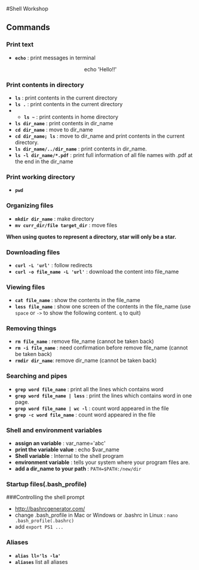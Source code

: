 #Shell Workshop
## Commands
### Print text
* **`echo`** : print messages in terminal

<center>echo 'Hello!!'</center>

### Print contents in directory
* **`ls`** : print contents in the current directory
* **`ls .`** : print contents in the current directory
* * **`ls ~`** : print contents in home directory
* **`ls dir_name`** : print contents in dir_name
* **`cd dir_name`** : move to dir_name
* **`cd dir_name; ls`** : move to dir_name and print contents in the current directory.
* **`ls dir_name/../dir_name`** : print contents in dir_name.
* **`ls -l dir_name/*.pdf`** : print full information of all file names with .pdf at the end in the dir_name

### Print working directory
* **`pwd`**

### Organizing files
* **`mkdir dir_name`** : make directory
* **`mv curr_dir/file target_dir`** : move files

**When using quotes to represent a directory, star will only be a star.**

### Downloading files
* **`curl -L 'url'`** : follow redirects
* **`curl -o file_name -L 'url'`** : download the content into file_name

### Viewing files
* **`cat file_name`** : show the contents in the file_name
* **`less file_name`** : show one screen of the contents in the file_name (use `space` or `->` to show the following content. `q` to quit)

### Removing things
* **`rm file_name`** : remove file_name (cannot be taken back)
* **`rm -i file_name`** : need confirmation before remove file_name (cannot be taken back)
* **`rmdir dir_name`**: remove dir_name (cannot be taken back)

### Searching and pipes
* **`grep word file_name`** : print all the lines which contains word
* **`grep word file_name | less`** : print the lines which contains word in one page.
* **`grep word file_name | wc -l`** : count word appeared in the file
* **`grep -c word file_name`** : count word appeared in the file

### Shell and environment variables
* **assign an variable** : var_name='abc'
* **print the variable value** : echo $var_name
* **Shell variable** : Internal to the shell program
* **environment variable** : tells your system where your program files are.
* **add a dir_name to your path** : `PATH=$PATH:/new/dir`

### Startup files(.bash_profile)

###Controlling the shell prompt
* http://bashrcgenerator.com/
* change .bash_profile in Mac or Windows or .bashrc in Linux :
`nano .bash_profile(.bashrc)`
* add `export PS1 ...`

### Aliases
* **`alias ll='ls -la'`**
* **`aliases`** list all aliases
